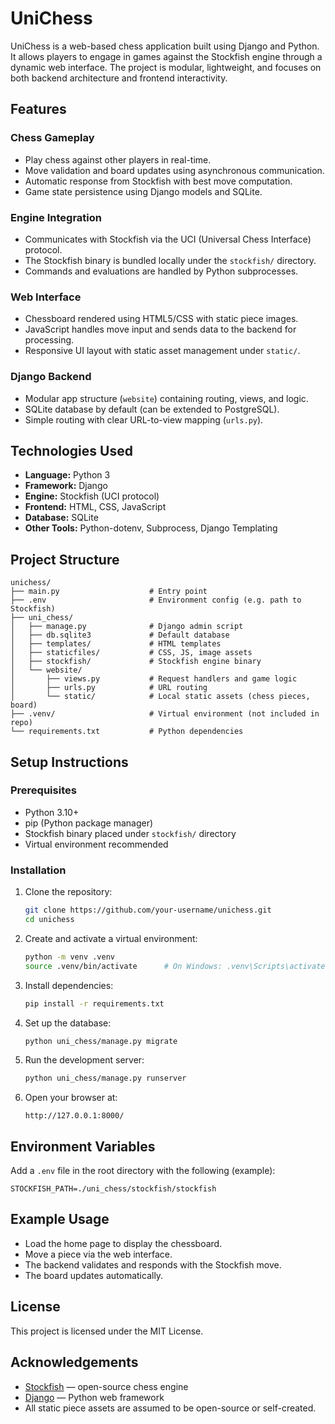 # UniChess

UniChess is a web-based chess application built using Django and Python. It allows players to engage in games against the Stockfish engine through a dynamic web interface. The project is modular, lightweight, and focuses on both backend architecture and frontend interactivity.

## Features

### Chess Gameplay

- Play chess against other players in real-time.
- Move validation and board updates using asynchronous communication.
- Automatic response from Stockfish with best move computation.
- Game state persistence using Django models and SQLite.

### Engine Integration

- Communicates with Stockfish via the UCI (Universal Chess Interface) protocol.
- The Stockfish binary is bundled locally under the `stockfish/` directory.
- Commands and evaluations are handled by Python subprocesses.

### Web Interface

- Chessboard rendered using HTML5/CSS with static piece images.
- JavaScript handles move input and sends data to the backend for processing.
- Responsive UI layout with static asset management under `static/`.

### Django Backend

- Modular app structure (`website`) containing routing, views, and logic.
- SQLite database by default (can be extended to PostgreSQL).
- Simple routing with clear URL-to-view mapping (`urls.py`).

## Technologies Used

- **Language:** Python 3
- **Framework:** Django
- **Engine:** Stockfish (UCI protocol)
- **Frontend:** HTML, CSS, JavaScript
- **Database:** SQLite
- **Other Tools:** Python-dotenv, Subprocess, Django Templating

## Project Structure

```
unichess/
├── main.py                    # Entry point
├── .env                       # Environment config (e.g. path to Stockfish)
├── uni_chess/
│   ├── manage.py              # Django admin script
│   ├── db.sqlite3             # Default database
│   ├── templates/             # HTML templates
│   ├── staticfiles/           # CSS, JS, image assets
│   ├── stockfish/             # Stockfish engine binary
│   └── website/
│       ├── views.py           # Request handlers and game logic
│       ├── urls.py            # URL routing
│       └── static/            # Local static assets (chess pieces, board)
├── .venv/                     # Virtual environment (not included in repo)
└── requirements.txt           # Python dependencies
```

## Setup Instructions

### Prerequisites

- Python 3.10+
- pip (Python package manager)
- Stockfish binary placed under `stockfish/` directory
- Virtual environment recommended

### Installation

1. Clone the repository:
   ```bash
   git clone https://github.com/your-username/unichess.git
   cd unichess
   ```

2. Create and activate a virtual environment:
   ```bash
   python -m venv .venv
   source .venv/bin/activate      # On Windows: .venv\Scripts\activate
   ```

3. Install dependencies:
   ```bash
   pip install -r requirements.txt
   ```

4. Set up the database:
   ```bash
   python uni_chess/manage.py migrate
   ```

5. Run the development server:
   ```bash
   python uni_chess/manage.py runserver
   ```

6. Open your browser at:
   ```
   http://127.0.0.1:8000/
   ```

## Environment Variables

Add a `.env` file in the root directory with the following (example):
```
STOCKFISH_PATH=./uni_chess/stockfish/stockfish
```

## Example Usage

- Load the home page to display the chessboard.
- Move a piece via the web interface.
- The backend validates and responds with the Stockfish move.
- The board updates automatically.

## License

This project is licensed under the MIT License.

## Acknowledgements

- [Stockfish](https://stockfishchess.org/) — open-source chess engine
- [Django](https://www.djangoproject.com/) — Python web framework
- All static piece assets are assumed to be open-source or self-created.
